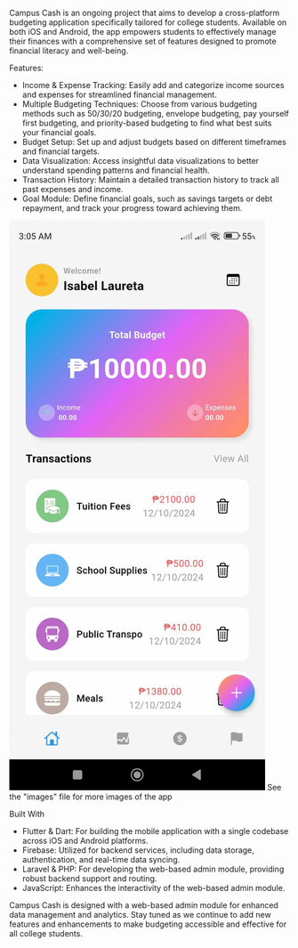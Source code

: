 Campus Cash is an ongoing project that aims to develop a cross-platform budgeting application specifically tailored for college students. Available on both iOS and Android, the app empowers students to effectively manage their finances with a comprehensive set of features designed to promote financial literacy and well-being.

Features:
- Income & Expense Tracking: Easily add and categorize income sources and expenses for streamlined financial management.
- Multiple Budgeting Techniques: Choose from various budgeting methods such as 50/30/20 budgeting, envelope budgeting, pay yourself first budgeting, and priority-based budgeting to find what best suits your financial goals. 
- Budget Setup: Set up and adjust budgets based on different timeframes and financial targets.
- Data Visualization: Access insightful data visualizations to better understand spending patterns and financial health.
- Transaction History: Maintain a detailed transaction history to track all past expenses and income.
- Goal Module: Define financial goals, such as savings targets or debt repayment, and track your progress toward achieving them.

![Dashboard](images/461998960_1052930026079601_3113985016563050010_n.jpg)
See the "images" file for more images of the app



Built With
- Flutter & Dart: For building the mobile application with a single codebase across iOS and Android platforms.
- Firebase: Utilized for backend services, including data storage, authentication, and real-time data syncing.
- Laravel & PHP: For developing the web-based admin module, providing robust backend support and routing.
- JavaScript: Enhances the interactivity of the web-based admin module.

Campus Cash is designed with a web-based admin module for enhanced data management and analytics. Stay tuned as we continue to add new features and enhancements to make budgeting accessible and effective for all college students.
